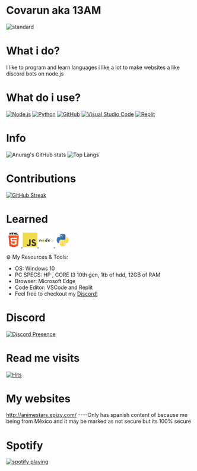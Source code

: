 # Covarun aka 13AM

![standard](https://user-images.githubusercontent.com/79609111/136093713-b4458552-f762-45ac-b2d9-895f257c3793.gif)

# What i do?
I like to program and learn languages i like a lot to make websites a like discord bots on node.js

# What do i use?
<a target="_blank" rel="noopener noreferrer" href="https://camo.githubusercontent.com/e1e456809d06fb505eb4a233715b901a3e725aae60e1a2d7a1f71b514d4b7f32/68747470733a2f2f696d672e736869656c64732e696f2f62616467652f2d6e6f64656a732d3333333333333f7374796c653d666c6174266c6f676f3d6e6f64652e6a73"><img src="https://camo.githubusercontent.com/e1e456809d06fb505eb4a233715b901a3e725aae60e1a2d7a1f71b514d4b7f32/68747470733a2f2f696d672e736869656c64732e696f2f62616467652f2d6e6f64656a732d3333333333333f7374796c653d666c6174266c6f676f3d6e6f64652e6a73" alt="Node.js" data-canonical-src="https://img.shields.io/badge/-nodejs-333333?style=flat&amp;logo=node.js" style="max-width: 100%;"></a>
<a target="_blank" rel="noopener noreferrer" href="" alt="Python" data-canonical-src="https://img.shields.io/badge/-Python-333333?style=flat&amp;logo=python" style="max-width: 100%;"></a>
<a target="_blank" rel="noopener noreferrer" href="https://camo.githubusercontent.com/cc663b44f5f2d7e674990fd054d828aae0e30ec8df36768e5f5552978da1cfdf/68747470733a2f2f696d672e736869656c64732e696f2f62616467652f2d507974686f6e2d3333333333333f7374796c653d666c6174266c6f676f3d707974686f6e"><img src="https://camo.githubusercontent.com/cc663b44f5f2d7e674990fd054d828aae0e30ec8df36768e5f5552978da1cfdf/68747470733a2f2f696d672e736869656c64732e696f2f62616467652f2d507974686f6e2d3333333333333f7374796c653d666c6174266c6f676f3d707974686f6e" alt="Python" data-canonical-src="https://img.shields.io/badge/-Python-333333?style=flat&amp;logo=python" style="max-width: 100%;"></a>
<a target="_blank" rel="noopener noreferrer" href="https://camo.githubusercontent.com/544426317a6c6226b7f6b3367232378ea367aa5001a41da4f302a77f9959909f/68747470733a2f2f696d672e736869656c64732e696f2f62616467652f2d4769744875622d3333333333333f7374796c653d666c6174266c6f676f3d676974687562"><img src="https://camo.githubusercontent.com/544426317a6c6226b7f6b3367232378ea367aa5001a41da4f302a77f9959909f/68747470733a2f2f696d672e736869656c64732e696f2f62616467652f2d4769744875622d3333333333333f7374796c653d666c6174266c6f676f3d676974687562" alt="GitHub" data-canonical-src="https://img.shields.io/badge/-GitHub-333333?style=flat&amp;logo=github" style="max-width: 100%;"></a>
<a target="_blank" rel="noopener noreferrer" href="https://camo.githubusercontent.com/194ae9b0be9bfd4caedab16de320d3987f4c144112461590a206262d21eb769b/68747470733a2f2f696d672e736869656c64732e696f2f62616467652f2d56697375616c25323053747564696f253230436f64652d3333333333333f7374796c653d666c6174266c6f676f3d76697375616c2d73747564696f2d636f6465266c6f676f436f6c6f723d303037414343"><img src="https://camo.githubusercontent.com/194ae9b0be9bfd4caedab16de320d3987f4c144112461590a206262d21eb769b/68747470733a2f2f696d672e736869656c64732e696f2f62616467652f2d56697375616c25323053747564696f253230436f64652d3333333333333f7374796c653d666c6174266c6f676f3d76697375616c2d73747564696f2d636f6465266c6f676f436f6c6f723d303037414343" alt="Visual Studio Code" data-canonical-src="https://img.shields.io/badge/-Visual%20Studio%20Code-333333?style=flat&amp;logo=visual-studio-code&amp;logoColor=007ACC" style="max-width: 100%;"></a>
<a target="_blank" rel="noopener noreferrer" href="https://camo.githubusercontent.com/c05f15ced08f8fa65eb4a0157b0edc419a397d72308bcf51e2826b280d79a05d/68747470733a2f2f696d672e736869656c64732e696f2f62616467652f2d7265706c69742d3333333333333f7374796c653d666c6174266c6f676f3d7265706c6974"><img src="https://camo.githubusercontent.com/c05f15ced08f8fa65eb4a0157b0edc419a397d72308bcf51e2826b280d79a05d/68747470733a2f2f696d672e736869656c64732e696f2f62616467652f2d7265706c69742d3333333333333f7374796c653d666c6174266c6f676f3d7265706c6974" alt="Replit" data-canonical-src="https://img.shields.io/badge/-replit-333333?style=flat&amp;logo=replit" style="max-width: 100%;"></a>

# Info

![Anurag's GitHub stats](https://github-readme-stats.vercel.app/api?username=Covarun&show_icons=true)
![Top Langs](https://github-readme-stats.vercel.app/api/top-langs/?username=Covarun&layout=compact)

# Contributions
[![GitHub Streak](https://github-readme-streak-stats.herokuapp.com/?user=Covarun)](https://git.io/streak-stats)

# Learned
<a href="https://www.w3.org/html/" rel="nofollow"> <img src="https://raw.githubusercontent.com/devicons/devicon/master/icons/html5/html5-original-wordmark.svg" alt="html5" width="40" height="40" style="max-width: 100%;"> </a>
<a href="https://developer.mozilla.org/en-US/docs/Web/JavaScript" rel="nofollow"> <img src="https://raw.githubusercontent.com/devicons/devicon/master/icons/javascript/javascript-original.svg" alt="javascript" width="40" height="40" style="max-width: 100%;"> </a>
<a href="https://nodejs.org" rel="nofollow"> <img src="https://raw.githubusercontent.com/devicons/devicon/master/icons/nodejs/nodejs-original-wordmark.svg" alt="nodejs" width="40" height="40" style="max-width: 100%;"> </a>
<a href="https://www.python.org" rel="nofollow"> <img src="https://raw.githubusercontent.com/devicons/devicon/master/icons/python/python-original.svg" alt="python" width="40" height="40" style="max-width: 100%;"> </a>

⚙️ My Resources & Tools:
<ul>
<li>OS: Windows 10</li>
<li>PC SPECS: HP , CORE I3 10th gen, 1tb of hdd, 12GB of RAM</li>
<li>Browser: Microsoft Edge</li>
<li>Code Editor: VSCode and Replit</li>
<li>Feel free to checkout my <a href="https://discord.gg/j4vrrkhH3K" rel="nofollow">Discord!</a></li>
</ul>

# Discord
[![Discord Presence](https://lanyard-profile-readme.vercel.app/api/786352301539196969)](https://discord.com/users/786352301539196969)

# Read me visits
[![Hits](https://hits.seeyoufarm.com/api/count/incr/badge.svg?url=https%3A%2F%2Fgithub.com%2FCovarun&count_bg=%2303FDEC&title_bg=%23000000&icon=&icon_color=%23E7E7E7&title=Read+me+visits&edge_flat=false)](https://hits.seeyoufarm.com)

# My websites
http://animestars.epizy.com/  ----Only has spanish content of because me being from México and it may be marked as not secure but its 100% secure

# Spotify
[<img src="https://pixel.chat/ZXwyQtEeGehYJqS/c619d06e-750b-403a-b582-d05b663aa859" alt="spotify playing" width="350" />]()
